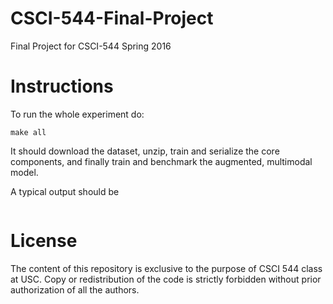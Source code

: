 # CSCI-544-Final-Project
 Final Project for CSCI-544 Spring 2016

# Instructions

To run the whole experiment do:

```
make all
```

It should download the dataset, unzip, train and serialize the core components, and finally train and benchmark the augmented, multimodal model.

A typical output should be

```

```

# License
The content of this repository is exclusive to the purpose of CSCI 544 class at
USC. Copy or redistribution of the code is strictly forbidden without prior
authorization of all the authors.
